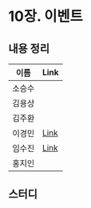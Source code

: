 # 10장. 이벤트

## 내용 정리

|  이름   | Link  |
|:-----:|:------|
|  소승수  |       |
|  김용상  |       | 
|  김주환  |       |
|  이경민  | [Link](https://velog.io/@tidavid1/DDD-START-10%EC%9E%A5.-%EC%9D%B4%EB%B2%A4%ED%8A%B8) |
|  임수진  | [Link](https://blog.naver.com/sjlim1999/223298885908)       |
|  홍지인  |       |

## 스터디
> 
